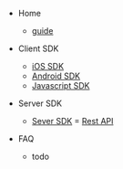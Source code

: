 
- Home
    - [guide](guide.md)

- Client SDK
    - [iOS SDK](dot-engine-ios-sdk.md)
    - [Android SDK](dot-engine-android-sdk.md)
    - [Javascript SDK](dot-engine-javascript-sdk.md)


- Server SDK 
    - [Sever SDK](dot-engine-backend-sdk.md)
    = [Rest API](dot-engine-rest-api.md)

- FAQ
    - todo 
    
